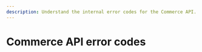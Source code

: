 ```yaml
---
description: Understand the internal error codes for the Commerce API.
---
```


# Commerce API error codes

